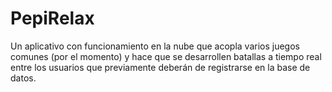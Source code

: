 # PepiRelax
Un aplicativo con funcionamiento en la nube que acopla varios juegos comunes (por el momento) y hace que se desarrollen batallas a tiempo real entre los usuarios que previamente deberán de registrarse en la base de datos.
